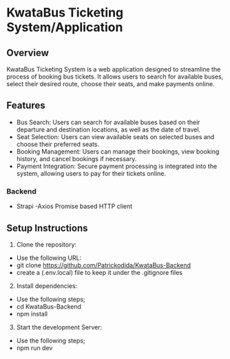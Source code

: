 # KwataBus Ticketing System/Application

## Overview

KwataBus Ticketing System is a web application designed to streamline the process of booking bus tickets. It allows users to search for available buses, select their desired route, choose their seats, and make payments online.

## Features

- Bus Search: Users can search for available buses based on their departure and destination locations, as well as the date of travel.
- Seat Selection: Users can view available seats on selected buses and choose their preferred seats.
- Booking Management: Users can manage their bookings, view booking history, and cancel bookings if necessary.
- Payment Integration: Secure payment processing is integrated into the system, allowing users to pay for their tickets online.

### Backend

- Strapi
-Axios Promise based HTTP client

## Setup Instructions

1. Clone the repository:

- Use the following URL:
- git clone https://github.com/Patrickodida/KwataBus-Backend
- create a (.env.local) file to keep it under the .gitignore files

2. Install dependencies:

- Use the following steps;
- cd KwataBus-Backend
- npm install

3. Start the development Server:

- Use the following steps;
- npm run dev
